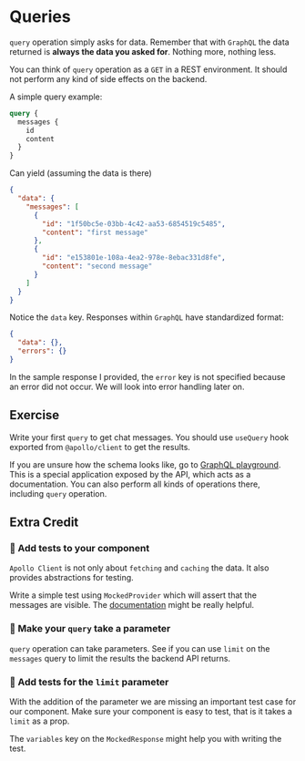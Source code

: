 # Queries

`query` operation simply asks for data.
Remember that with `GraphQL` the data returned is **always the data you asked for**. Nothing more, nothing less.

You can think of `query` operation as a `GET` in a REST environment.
It should not perform any kind of side effects on the backend.

A simple query example:

```graphql
query {
  messages {
    id
    content
  }
}
```

Can yield (assuming the data is there)

```json
{
  "data": {
    "messages": [
      {
        "id": "1f50bc5e-03bb-4c42-aa53-6854519c5485",
        "content": "first message"
      },
      {
        "id": "e153801e-108a-4ea2-978e-8ebac331d8fe",
        "content": "second message"
      }
    ]
  }
}
```

Notice the `data` key. Responses within `GraphQL` have standardized format:

```json
{
  "data": {},
  "errors": {}
}
```

In the sample response I provided, the `error` key is not specified because an error did not occur.
We will look into error handling later on.

## Exercise

Write your first `query` to get chat messages. You should use `useQuery` hook exported from `@apollo/client` to get the results.

If you are unsure how the schema looks like, go to [GraphQL playground](http://localhost:4000/playground).
This is a special application exposed by the API, which acts as a documentation.
You can also perform all kinds of operations there, including `query` operation.

## Extra Credit

### 💯 Add tests to your component

`Apollo Client` is not only about `fetching` and `caching` the data. It also provides abstractions for testing.

Write a simple test using `MockedProvider` which will assert that the messages are visible.
The [documentation](https://www.apollographql.com/docs/react/development-testing/testing/) might be really helpful.

### 💯 Make your `query` take a parameter

`query` operation can take parameters. See if you can use `limit` on the `messages` query to limit the results the backend API returns.

### 💯 Add tests for the `limit` parameter

With the addition of the parameter we are missing an important test case for our component.
Make sure your component is easy to test, that is it takes a `limit` as a prop.

The `variables` key on the `MockedResponse` might help you with writing the test.
